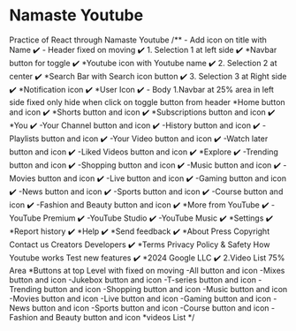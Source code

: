 # Namaste Youtube
Practice of React through Namaste Youtube
/**
    - Add icon on title with Name ✔️
    - Header fixed on moving ✔️
        1. Selection 1 at left side ✔️
            *Navbar button for toggle ✔️
            *Youtube icon with Youtube name ✔️
        2. Selection 2 at center ✔️
            *Search Bar with Search icon button ✔️
        3. Selection 3 at Right side ✔️
            *Notification icon ✔️
            *User Icon ✔️
     - Body
        1.Navbar at 25% area in left side fixed only hide when click on toggle button from header
            *Home button and icon ✔️
            *Shorts button and icon ✔️
            *Subscriptions button and icon ✔️
            *You ✔️
                -Your Channel button and icon ✔️
                -History button and icon ✔️
                -Playlists button and icon ✔️
                -Your Video button and icon ✔️
                -Watch later button and icon ✔️
                -Liked Videos button and icon ✔️
            *Explore ✔️
                -Trending button and icon ✔️
                -Shopping button and icon ✔️
                -Music button and icon ✔️
                -Movies button and icon ✔️
                -Live button and icon ✔️
                -Gaming button and icon ✔️
                -News button and icon ✔️
                -Sports button and icon ✔️
                -Course button and icon ✔️
                -Fashion and Beauty button and icon ✔️
            *More from YouTube ✔️
                -YouTube Premium ✔️
                -YouTube Studio ✔️
                -YouTube Music ✔️
            *Settings ✔️
            *Report history ✔️
            *Help ✔️
            *Send feedback ✔️
            *About Press Copyright Contact us Creators Developers ✔️
            *Terms Privacy Policy & Safety How Youtube works Test new features ✔️
            *2024 Google LLC  ✔️
        2.Video List 75% Area 
            *Buttons at top Level with fixed on moving
                -All button and icon
                -Mixes button and icon
                -Jukebox button and icon
                -T-series button and icon
                -Trending button and icon
                -Shopping button and icon
                -Music button and icon
                -Movies button and icon
                -Live button and icon
                -Gaming button and icon
                -News button and icon
                -Sports button and icon
                -Course button and icon
                -Fashion and Beauty button and icon
            *videos List
    */